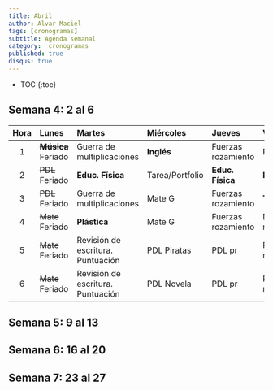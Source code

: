 ```yaml
---
title: Abril
author: Alvar Maciel
tags: [cronogramas]
subtitle: Agenda semanal
category:  cronogramas
published: true
disqus: true
---
```

<!--
|Hora|Lunes                    |Martes                     |Miércoles                  |Jueves                  |Viernes                  |
|:--:|:------------------------|:--------------------------|:--------------------------|:---------------------  |:------------------------|
|1   |**Música**               |Cs /apoyo Mate             |**Inglés**                 |Mate /apoyo Mate        |PDL r                    |
|2   |PDL                      |**Educ. Física**           |portfolo                   |**Educ. Física**        |**Inglés**               |
|3   |PDL                      |Cs /apoyo Mate             |PDL pr                     |Mate /apoyo Mate        |**Técnología**           |
|4   |Mate                     |**Plástica**               |PDL pr                     |Mate                    |Cs                       |
|5   |Mate                     |Cs                         |Mate G                     |PDL pr                  |Cs                       |
|6   |Mate                     |PDL r                      |Mate G                     |PDL pr                  |Cs                       |
-->

* TOC
{:toc}

## Semana 4: 2 al 6

|Hora|Lunes                    |Martes                     |Miércoles                  |Jueves                  |Viernes                  |
|:--:|:------------------------|:--------------------------|:--------------------------|:---------------------  |:------------------------|
|1   |~~**Música**~~ Feriado   |Guerra de multiplicaciones |**Inglés**                 |Fuerzas rozamiento      |PDL r                    |
|2   |~~PDL~~ Feriado          |**Educ. Física**           |Tarea/Portfolio                   |**Educ. Física**        |**Inglés**               |
|3   |~~PDL~~ Feriado          |Guerra de multiplicaciones |Mate G                |Fuerzas rozamiento      |**Técnología**           |
|4   |~~Mate~~ Feriado         |**Plástica**               |Mate G               |Fuerzas rozamiento      |Doble Guerra multiplicaciones|
|5   |~~Mate~~ Feriado         |Revisión de escritura. Puntuación|PDL Piratas                    |PDL pr            |Problemas relacionados   |
|6   |~~Mate~~ Feriado         |Revisión de escritura. Puntuación|PDL Novela                    |PDL pr            |Problemas relacionados   |


## Semana 5: 9 al 13

## Semana 6: 16  al 20

## Semana 7: 23 al 27
